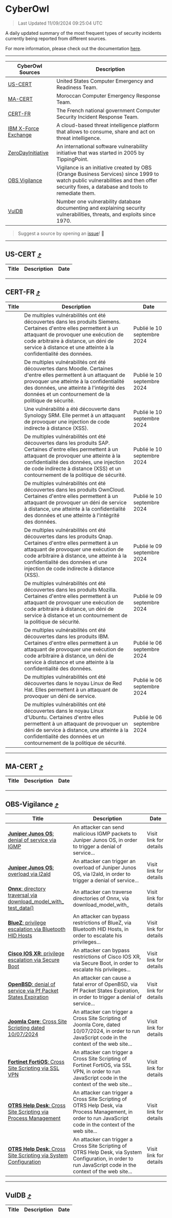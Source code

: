 
 <div id='top'></div>

# CyberOwl

 > Last Updated 11/09/2024 09:25:04 UTC
 
 A daily updated summary of the most frequent types of security incidents currently being reported from different sources.
 
 For more information, please check out the documentation [here](./docs/README.md).
 
 ---
 |CyberOwl Sources|Description|
 |---|---|
 |[US-CERT](#us-cert-arrow_heading_up)|United States Computer Emergency and Readiness Team.|
 |[MA-CERT](#ma-cert-arrow_heading_up)|Moroccan Computer Emergency Response Team.|
 |[CERT-FR](#cert-fr-arrow_heading_up)|The French national government Computer Security Incident Response Team.|
 |[IBM X-Force Exchange](#ibmcloud-arrow_heading_up)|A cloud-based threat intelligence platform that allows to consume, share and act on threat intelligence.|
 |[ZeroDayInitiative](#zerodayinitiative-arrow_heading_up)|An international software vulnerability initiative that was started in 2005 by TippingPoint.|
 |[OBS Vigilance](#obs-vigilance-arrow_heading_up)|Vigilance is an initiative created by OBS (Orange Business Services) since 1999 to watch public vulnerabilities and then offer security fixes, a database and tools to remediate them.|
 |[VulDB](#vuldb-arrow_heading_up)|Number one vulnerability database documenting and explaining security vulnerabilities, threats, and exploits since 1970.|
 
 > Suggest a source by opening an [issue](https://github.com/karimhabush/cyberowl/issues)! :raised_hands:
 ---

## US-CERT [:arrow_heading_up:](#cyberowl)

 |Title|Description|Date|
 |---|---|---|
 
 ---

## CERT-FR [:arrow_heading_up:](#cyberowl)

 |Title|Description|Date|
 |---|---|---|
 |[](https://www.cert.ssi.gouv.fr/avis/CERTFR-2024-AVI-0757/)|De multiples vulnérabilités ont été découvertes dans les produits Siemens. Certaines d'entre elles permettent à un attaquant de provoquer une exécution de code arbitraire à distance, un déni de service à distance et une atteinte à la confidentialité des données.|Publié le 10 septembre 2024|
 |[](https://www.cert.ssi.gouv.fr/avis/CERTFR-2024-AVI-0756/)|De multiples vulnérabilités ont été découvertes dans Moodle. Certaines d'entre elles permettent à un attaquant de provoquer une atteinte à la confidentialité des données, une atteinte à l'intégrité des données et un contournement de la politique de sécurité.|Publié le 10 septembre 2024|
 |[](https://www.cert.ssi.gouv.fr/avis/CERTFR-2024-AVI-0755/)|Une vulnérabilité a été découverte dans Synology SRM. Elle permet à un attaquant de provoquer une injection de code indirecte à distance (XSS).|Publié le 10 septembre 2024|
 |[](https://www.cert.ssi.gouv.fr/avis/CERTFR-2024-AVI-0754/)|De multiples vulnérabilités ont été découvertes dans les produits SAP. Certaines d'entre elles permettent à un attaquant de provoquer une atteinte à la confidentialité des données, une injection de code indirecte à distance (XSS) et un contournement de la politique de sécurité.|Publié le 10 septembre 2024|
 |[](https://www.cert.ssi.gouv.fr/avis/CERTFR-2024-AVI-0753/)|De multiples vulnérabilités ont été découvertes dans les produits OwnCloud. Certaines d'entre elles permettent à un attaquant de provoquer un déni de service à distance, une atteinte à la confidentialité des données et une atteinte à l'intégrité des données.|Publié le 10 septembre 2024|
 |[](https://www.cert.ssi.gouv.fr/avis/CERTFR-2024-AVI-0752/)|De multiples vulnérabilités ont été découvertes dans les produits Qnap. Certaines d'entre elles permettent à un attaquant de provoquer une exécution de code arbitraire à distance, une atteinte à la confidentialité des données et une injection de code indirecte à distance (XSS).|Publié le 09 septembre 2024|
 |[](https://www.cert.ssi.gouv.fr/avis/CERTFR-2024-AVI-0751/)|De multiples vulnérabilités ont été découvertes dans les produits Mozilla. Certaines d'entre elles permettent à un attaquant de provoquer une exécution de code arbitraire à distance, un déni de service à distance et un contournement de la politique de sécurité.|Publié le 09 septembre 2024|
 |[](https://www.cert.ssi.gouv.fr/avis/CERTFR-2024-AVI-0750/)|De multiples vulnérabilités ont été découvertes dans les produits IBM. Certaines d'entre elles permettent à un attaquant de provoquer une exécution de code arbitraire à distance, un déni de service à distance et une atteinte à la confidentialité des données.|Publié le 06 septembre 2024|
 |[](https://www.cert.ssi.gouv.fr/avis/CERTFR-2024-AVI-0749/)|De multiples vulnérabilités ont été découvertes dans le noyau Linux de Red Hat. Elles permettent à un attaquant de provoquer un déni de service.|Publié le 06 septembre 2024|
 |[](https://www.cert.ssi.gouv.fr/avis/CERTFR-2024-AVI-0748/)|De multiples vulnérabilités ont été découvertes dans le noyau Linux d'Ubuntu. Certaines d'entre elles permettent à un attaquant de provoquer un déni de service à distance, une atteinte à la confidentialité des données et un contournement de la politique de sécurité.|Publié le 06 septembre 2024|
 
 ---

## MA-CERT [:arrow_heading_up:](#cyberowl)

 |Title|Description|Date|
 |---|---|---|
 
 ---

## OBS-Vigilance [:arrow_heading_up:](#cyberowl)

 |Title|Description|Date|
 |---|---|---|
 |[<a href="https://vigilance.fr/vulnerability/Juniper-Junos-OS-denial-of-service-via-IGMP-44710" class="noirorange"><b>Juniper Junos OS</b>: denial of service via IGMP</a>](https://vigilance.fr/vulnerability/Juniper-Junos-OS-denial-of-service-via-IGMP-44710)|An attacker can send malicious IGMP packets to Juniper Junos OS, in order to trigger a denial of service...|Visit link for details|
 |[<a href="https://vigilance.fr/vulnerability/Juniper-Junos-OS-overload-via-l2ald-44709" class="noirorange"><b>Juniper Junos OS</b>: overload via l2ald</a>](https://vigilance.fr/vulnerability/Juniper-Junos-OS-overload-via-l2ald-44709)|An attacker can trigger an overload of Juniper Junos OS, via l2ald, in order to trigger a denial of service...|Visit link for details|
 |[<a href="https://vigilance.fr/vulnerability/Onnx-directory-traversal-via-download-model-with-test-data-44704" class="noirorange"><b>Onnx</b>: directory traversal via download_model_with_<wbr>test_data()</wbr></a>](https://vigilance.fr/vulnerability/Onnx-directory-traversal-via-download-model-with-test-data-44704)|An attacker can traverse directories of Onnx, via download_model_with_|Visit link for details|
 |[<a href="https://vigilance.fr/vulnerability/BlueZ-privilege-escalation-via-Bluetooth-HID-Hosts-43048" class="noirorange"><b>BlueZ</b>: privilege escalation via Bluetooth HID Hosts</a>](https://vigilance.fr/vulnerability/BlueZ-privilege-escalation-via-Bluetooth-HID-Hosts-43048)|An attacker can bypass restrictions of BlueZ, via Bluetooth HID Hosts, in order to escalate his privileges...|Visit link for details|
 |[<a href="https://vigilance.fr/vulnerability/Cisco-IOS-XR-privilege-escalation-via-Secure-Boot-44703" class="noirorange"><b>Cisco IOS XR</b>: privilege escalation via Secure Boot</a>](https://vigilance.fr/vulnerability/Cisco-IOS-XR-privilege-escalation-via-Secure-Boot-44703)|An attacker can bypass restrictions of Cisco IOS XR, via Secure Boot, in order to escalate his privileges...|Visit link for details|
 |[<a href="https://vigilance.fr/vulnerability/OpenBSD-denial-of-service-via-Pf-Packet-States-Expiration-43039" class="noirorange"><b>OpenBSD</b>: denial of service via Pf Packet States Expiration</a>](https://vigilance.fr/vulnerability/OpenBSD-denial-of-service-via-Pf-Packet-States-Expiration-43039)|An attacker can cause a fatal error of OpenBSD, via Pf Packet States Expiration, in order to trigger a denial of service...|Visit link for details|
 |[<a href="https://vigilance.fr/vulnerability/Joomla-Core-Cross-Site-Scripting-dated-10-07-2024-44702" class="noirorange"><b>Joomla Core</b>: Cross Site Scripting dated 10/07/2024</a>](https://vigilance.fr/vulnerability/Joomla-Core-Cross-Site-Scripting-dated-10-07-2024-44702)|An attacker can trigger a Cross Site Scripting of Joomla Core, dated 10/07/2024, in order to run JavaScript code in the context of the web site...|Visit link for details|
 |[<a href="https://vigilance.fr/vulnerability/Fortinet-FortiOS-Cross-Site-Scripting-via-SSL-VPN-44701" class="noirorange"><b>Fortinet FortiOS</b>: Cross Site Scripting via SSL VPN</a>](https://vigilance.fr/vulnerability/Fortinet-FortiOS-Cross-Site-Scripting-via-SSL-VPN-44701)|An attacker can trigger a Cross Site Scripting of Fortinet FortiOS, via SSL VPN, in order to run JavaScript code in the context of the web site...|Visit link for details|
 |[<a href="https://vigilance.fr/vulnerability/OTRS-Help-Desk-Cross-Site-Scripting-via-Process-Management-45014" class="noirorange"><b>OTRS Help Desk</b>: Cross Site Scripting via Process Management</a>](https://vigilance.fr/vulnerability/OTRS-Help-Desk-Cross-Site-Scripting-via-Process-Management-45014)|An attacker can trigger a Cross Site Scripting of OTRS Help Desk, via Process Management, in order to run JavaScript code in the context of the web site...|Visit link for details|
 |[<a href="https://vigilance.fr/vulnerability/OTRS-Help-Desk-Cross-Site-Scripting-via-System-Configuration-45013" class="noirorange"><b>OTRS Help Desk</b>: Cross Site Scripting via System Configuration</a>](https://vigilance.fr/vulnerability/OTRS-Help-Desk-Cross-Site-Scripting-via-System-Configuration-45013)|An attacker can trigger a Cross Site Scripting of OTRS Help Desk, via System Configuration, in order to run JavaScript code in the context of the web site...|Visit link for details|
 
 ---

## VulDB [:arrow_heading_up:](#cyberowl)

 |Title|Description|Date|
 |---|---|---|
 